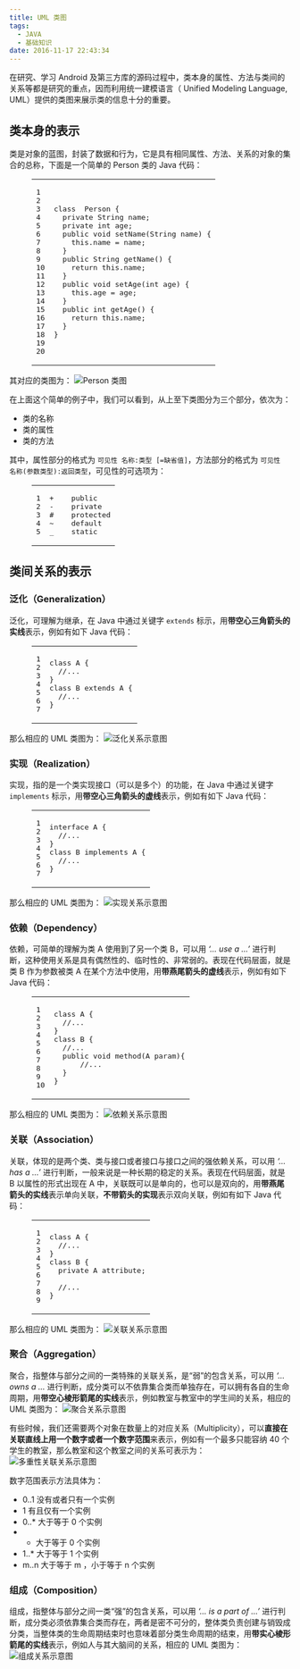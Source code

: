 ```yaml
---
title: UML 类图
tags:
  - JAVA
  - 基础知识
date: 2016-11-17 22:43:34
---
```


在研究、学习 Android 及第三方库的源码过程中，类本身的属性、方法与类间的关系等都是研究的重点，因而利用统一建模语言（ Unified Modeling Language, UML）提供的类图来展示类的信息十分的重要。

<!--more-->

## [](#类本身的表示 "类本身的表示")类本身的表示

类是对象的蓝图，封装了数据和行为，它是具有相同属性、方法、关系的对象的集合的总称，下面是一个简单的 Person 类的 Java 代码：

<figure class="highlight java"><table><tr><td class="gutter"><pre><div class="line">1</div><div class="line">2</div><div class="line">3</div><div class="line">4</div><div class="line">5</div><div class="line">6</div><div class="line">7</div><div class="line">8</div><div class="line">9</div><div class="line">10</div><div class="line">11</div><div class="line">12</div><div class="line">13</div><div class="line">14</div><div class="line">15</div><div class="line">16</div><div class="line">17</div><div class="line">18</div><div class="line">19</div><div class="line">20</div></pre></td><td class="code"><pre><div class="line"><span class="class"><span class="keyword">class</span>  <span class="title">Person</span> </span>&#123;</div><div class="line">  <span class="keyword">private</span> String name;</div><div class="line">  <span class="keyword">private</span> <span class="keyword">int</span> age;</div><div class="line"></div><div class="line">  <span class="function"><span class="keyword">public</span> <span class="keyword">void</span> <span class="title">setName</span><span class="params">(String name)</span> </span>&#123;</div><div class="line">    <span class="keyword">this</span>.name = name;</div><div class="line">  &#125;</div><div class="line"></div><div class="line">  <span class="function"><span class="keyword">public</span> String <span class="title">getName</span><span class="params">()</span> </span>&#123;</div><div class="line">    <span class="keyword">return</span> <span class="keyword">this</span>.name;</div><div class="line">  &#125;</div><div class="line"></div><div class="line">  <span class="function"><span class="keyword">public</span> <span class="keyword">void</span> <span class="title">setAge</span><span class="params">(<span class="keyword">int</span> age)</span> </span>&#123;</div><div class="line">    <span class="keyword">this</span>.age = age;</div><div class="line">  &#125;</div><div class="line"></div><div class="line">  <span class="function"><span class="keyword">public</span> <span class="keyword">int</span> <span class="title">getAge</span><span class="params">()</span> </span>&#123;</div><div class="line">    <span class="keyword">return</span> <span class="keyword">this</span>.name;</div><div class="line">  &#125;</div><div class="line">&#125;</div></pre></td></tr></table></figure>

其对应的类图为：
![Person 类图](http://7xlboz.com1.z0.glb.clouddn.com/Person.png)

在上面这个简单的例子中，我们可以看到，从上至下类图分为三个部分，依次为：

*   类的名称
*   类的属性
*   类的方法

其中，属性部分的格式为 `可见性 名称:类型 [=缺省值]`，方法部分的格式为 `可见性 名称(参数类型):返回类型`，可见性的可选项为：

<figure class="highlight plain"><table><tr><td class="gutter"><pre><div class="line">1</div><div class="line">2</div><div class="line">3</div><div class="line">4</div><div class="line">5</div></pre></td><td class="code"><pre><div class="line">+    public</div><div class="line">-    private</div><div class="line">#    protected</div><div class="line">~    default</div><div class="line">_    static</div></pre></td></tr></table></figure>

## [](#类间关系的表示 "类间关系的表示")类间关系的表示

### [](#泛化（Generalization） "泛化（Generalization）")泛化（Generalization）

泛化，可理解为继承，在 Java 中通过关键字 `extends` 标示，用**带空心三角箭头的实线**表示，例如有如下 Java 代码：

<figure class="highlight java"><table><tr><td class="gutter"><pre><div class="line">1</div><div class="line">2</div><div class="line">3</div><div class="line">4</div><div class="line">5</div><div class="line">6</div><div class="line">7</div></pre></td><td class="code"><pre><div class="line"><span class="class"><span class="keyword">class</span> <span class="title">A</span> </span>&#123;</div><div class="line">  <span class="comment">//...</span></div><div class="line">&#125;</div><div class="line"></div><div class="line"><span class="class"><span class="keyword">class</span> <span class="title">B</span> <span class="keyword">extends</span> <span class="title">A</span> </span>&#123;</div><div class="line">  <span class="comment">//...</span></div><div class="line">&#125;</div></pre></td></tr></table></figure>

那么相应的 UML 类图为：
![泛化关系示意图](http://7xlboz.com1.z0.glb.clouddn.com/generalization.png)

### [](#实现（Realization） "实现（Realization）")实现（Realization）

实现，指的是一个类实现接口（可以是多个）的功能，在 Java 中通过关键字 `implements` 标示，用**带空心三角箭头的虚线**表示，例如有如下 Java 代码：

<figure class="highlight java"><table><tr><td class="gutter"><pre><div class="line">1</div><div class="line">2</div><div class="line">3</div><div class="line">4</div><div class="line">5</div><div class="line">6</div><div class="line">7</div></pre></td><td class="code"><pre><div class="line"><span class="class"><span class="keyword">interface</span> <span class="title">A</span> </span>&#123;</div><div class="line">  <span class="comment">//...</span></div><div class="line">&#125;</div><div class="line"></div><div class="line"><span class="class"><span class="keyword">class</span> <span class="title">B</span> <span class="keyword">implements</span> <span class="title">A</span> </span>&#123;</div><div class="line">  <span class="comment">//...</span></div><div class="line">&#125;</div></pre></td></tr></table></figure>

那么相应的 UML 类图为：
![实现关系示意图](http://7xlboz.com1.z0.glb.clouddn.com/realization.png)

### [](#依赖（Dependency） "依赖（Dependency）")依赖（Dependency）

依赖，可简单的理解为类 A 使用到了另一个类 B，可以用 _‘… use a …’_ 进行判断，这种使用关系是具有偶然性的、临时性的、非常弱的。表现在代码层面，就是类 B 作为参数被类 A 在某个方法中使用，用**带燕尾箭头的虚线**表示，例如有如下 Java 代码：

<figure class="highlight java"><table><tr><td class="gutter"><pre><div class="line">1</div><div class="line">2</div><div class="line">3</div><div class="line">4</div><div class="line">5</div><div class="line">6</div><div class="line">7</div><div class="line">8</div><div class="line">9</div><div class="line">10</div></pre></td><td class="code"><pre><div class="line"><span class="class"><span class="keyword">class</span> <span class="title">A</span> </span>&#123;</div><div class="line">  <span class="comment">//...</span></div><div class="line">&#125;</div><div class="line"></div><div class="line"><span class="class"><span class="keyword">class</span> <span class="title">B</span> </span>&#123;</div><div class="line">  <span class="comment">//...</span></div><div class="line">  <span class="function"><span class="keyword">public</span> <span class="keyword">void</span> <span class="title">method</span><span class="params">(A param)</span></span>&#123;</div><div class="line">  	<span class="comment">//...</span></div><div class="line">  &#125;</div><div class="line">&#125;</div></pre></td></tr></table></figure>

那么相应的 UML 类图为：
![依赖关系示意图](http://7xlboz.com1.z0.glb.clouddn.com/dependency.png)

### [](#关联（Association） "关联（Association）")关联（Association）

关联，体现的是两个类、类与接口或者接口与接口之间的强依赖关系，可以用 _‘… has a …’_ 进行判断，一般来说是一种长期的稳定的关系。表现在代码层面，就是 B 以属性的形式出现在 A 中，关联既可以是单向的，也可以是双向的，用**带燕尾箭头的实线**表示单向关联，**不带箭头的实现**表示双向关联，例如有如下 Java 代码：

<figure class="highlight java"><table><tr><td class="gutter"><pre><div class="line">1</div><div class="line">2</div><div class="line">3</div><div class="line">4</div><div class="line">5</div><div class="line">6</div><div class="line">7</div><div class="line">8</div><div class="line">9</div></pre></td><td class="code"><pre><div class="line"><span class="class"><span class="keyword">class</span> <span class="title">A</span> </span>&#123;</div><div class="line">  <span class="comment">//...</span></div><div class="line">&#125;</div><div class="line"></div><div class="line"><span class="class"><span class="keyword">class</span> <span class="title">B</span> </span>&#123;</div><div class="line">  <span class="keyword">private</span> A attribute;</div><div class="line">  </div><div class="line">  <span class="comment">//...</span></div><div class="line">&#125;</div></pre></td></tr></table></figure>

那么相应的 UML 类图为：
![关联关系示意图](http://7xlboz.com1.z0.glb.clouddn.com/association.png)

### [](#聚合（Aggregation） "聚合（Aggregation）")聚合（Aggregation）

聚合，指整体与部分之间的一类特殊的关联关系，是“弱”的包含关系，可以用 _‘… owns a …_ 进行判断，成分类可以不依靠集合类而单独存在，可以拥有各自的生命周期，用**带空心棱形箭尾的实线**表示，例如教室与教室中的学生间的关系，相应的 UML 类图为：
![聚合关系示意图](http://7xlboz.com1.z0.glb.clouddn.com/aggregation.png)

有些时候，我们还需要两个对象在数量上的对应关系（Multiplicity），可以**直接在关联直线上用一个数字或者一个数字范围**来表示，例如有一个最多只能容纳 40 个学生的教室，那么教室和这个教室之间的关系可表示为：
![多重性关联关系示意图](http://7xlboz.com1.z0.glb.clouddn.com/Multiplicity.png)

数字范围表示方法具体为：

*   0..1 没有或者只有一个实例
*   1    有且仅有一个实例
*   0..* 大于等于 0 个实例
*   *    大于等于 0 个实例
*   1..* 大于等于 1 个实例
*   m..n 大于等于 m ，小于等于 n 个实例

### [](#组成（Composition） "组成（Composition）")组成（Composition）

组成，指整体与部分之间一类“强”的包含关系，可以用 _‘… is a part of …’_ 进行判断，成分类必须依靠集合类而存在，两者是密不可分的，整体类负责创建与销毁成分类，当整体类的生命周期结束时也意味着部分类生命周期的结束，用**带实心棱形箭尾的实线**表示，例如人与其大脑间的关系，相应的 UML 类图为：
![组成关系示意图](http://7xlboz.com1.z0.glb.clouddn.com/composition.png)